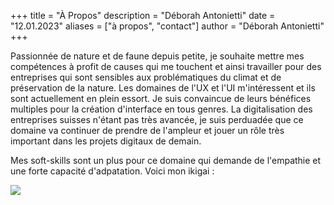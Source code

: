 +++
title = "À Propos"
description = "Déborah Antonietti"
date = "12.01.2023"
aliases = ["à propos", "contact"]
author = "Déborah Antonietti"
+++


Passionnée de nature et de faune depuis petite, je souhaite mettre mes compétences à profit de causes qui me touchent et ainsi travailler pour des entreprises qui sont sensibles aux problématiques du climat et de préservation de la nature. Les domaines de l'UX et l'UI m'intéressent et ils sont actuellement en plein essort. Je suis convaincue de leurs bénéfices multiples pour la création d'interface en tous genres. La digitalisation des entreprises suisses n'étant pas très avancée, je suis perduadée que ce domaine va continuer de prendre de l'ampleur et jouer un rôle très important dans les projets digitaux de demain. 

Mes soft-skills sont un plus pour ce domaine qui demande de l'empathie et une forte capacité d'adpatation. Voici mon ikigai :

<img src="https://www.canva.com/design/DAFY9fBj-eA/tEbJk89puWF8GdI22HBWKg/watch?utm_content=DAFY9fBj-eA&utm_campaign=designshare&utm_medium=link&utm_source=publishsharelink">




